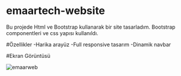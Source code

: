 # emaartech-website
Bu projede Html ve Bootstrap kullanarak bir site tasarladım. Bootstrap componentleri ve css yapısı kullanıldı.

#Özellikler
-Harika arayüz
-Full responsive tasarım
-Dinamik navbar

#Ekran Görüntüsü

![emaarweb](https://github.com/dilayercan/emaartech-website/assets/69506908/55171296-d89f-4917-9446-cb212723ead5)
